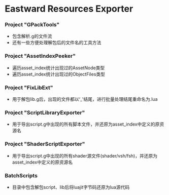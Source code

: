 # Eastward Resources Exporter

### Project "GPackTools"
* 包含解析.g的文件流
* 还有一些方便处理解包后的文件名的工具方法

### Project "AssetIndexPeeker"
* 遍历asset_index统计出现过的AssetNode类型
* 遍历asset_index统计出现过的ObjectFiles类型

### Project "FixLibExt"
* 用于解包lib.g后，出现的文件都以‘_'结尾，进行批量处理结尾重命名为.lua

### Project "ScriptLibraryExporter"
* 用于导出script.g中出现的所有脚本文件，并还原为asset_index中定义的原资源名

### Project "ShaderScriptExporter"
* 用于导出script.g中出现的所有shader源文件(shader/vsh/fsh)，并还原为asset_index中定义的原资源名

### BatchScripts
* 目录中包含解包script、lib后将luajit字节码还原为lua源代码
